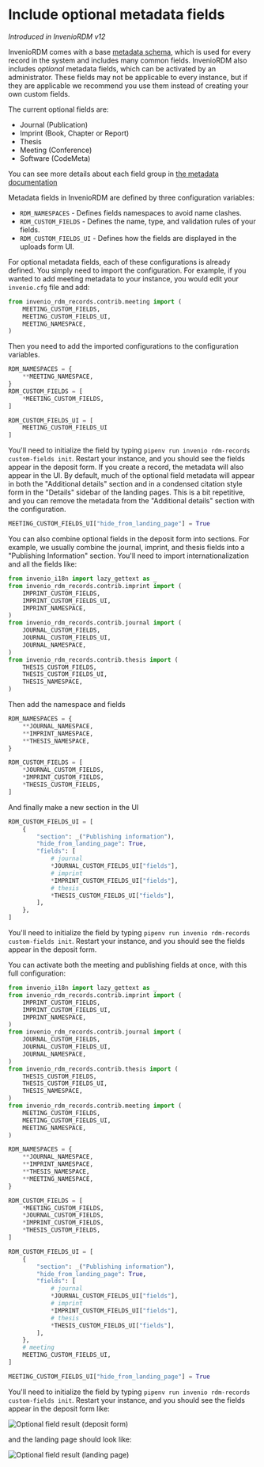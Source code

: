 # Include optional metadata fields

_Introduced in InvenioRDM v12_

InvenioRDM comes with a base [metadata schema](../../../reference/metadata.md), which is used for every record in the system and includes many common fields. InvenioRDM also includes *optional* metadata fields, which can be activated by an administrator. These fields may not be applicable to every instance, but if they are applicable we recommend you use them instead of creating your own custom fields.

The current optional fields are:

- Journal (Publication)
- Imprint (Book, Chapter or Report)
- Thesis
- Meeting (Conference)
- Software (CodeMeta)

You can see more details about each field group in [the metadata documentation](../../../use/records/custom-fields.md)

Metadata fields in InvenioRDM are defined by three configuration variables:

- `RDM_NAMESPACES` - Defines fields namespaces to avoid name clashes.
- `RDM_CUSTOM_FIELDS` - Defines the name, type, and validation rules of your fields.
- `RDM_CUSTOM_FIELDS_UI` - Defines how the fields are displayed in the uploads form UI.

For optional metadata fields, each of these configurations is already defined. You simply need to import the configuration. For example, if you wanted to add meeting metadata to your instance, you would edit your `invenio.cfg` file and add:

```python
from invenio_rdm_records.contrib.meeting import (
    MEETING_CUSTOM_FIELDS,
    MEETING_CUSTOM_FIELDS_UI,
    MEETING_NAMESPACE,
)
```

Then you need to add the imported configurations to the configuration variables.

```python
RDM_NAMESPACES = {
    **MEETING_NAMESPACE,
}
RDM_CUSTOM_FIELDS = [
    *MEETING_CUSTOM_FIELDS,
]

RDM_CUSTOM_FIELDS_UI = [
    MEETING_CUSTOM_FIELDS_UI
]
```

You'll need to initialize the field by typing `pipenv run invenio rdm-records custom-fields init`. Restart your instance, and you should see the fields appear in the deposit form. If you create a record, the metadata will also appear in the UI. By default, much of the optional field metadata will appear in both the "Additional details" section and in a condensed citation style form in the "Details" sidebar of the landing pages. This is a bit repetitive, and you can remove the metadata from the "Additional details" section with the configuration.

```python
MEETING_CUSTOM_FIELDS_UI["hide_from_landing_page"] = True
```

You can also combine optional fields in the deposit form into sections. For example, we usually combine the journal, imprint, and thesis fields into a "Publishing Information" section. You'll need to import internationalization and all the fields like:

```python
from invenio_i18n import lazy_gettext as _
from invenio_rdm_records.contrib.imprint import (
    IMPRINT_CUSTOM_FIELDS,
    IMPRINT_CUSTOM_FIELDS_UI,
    IMPRINT_NAMESPACE,
)
from invenio_rdm_records.contrib.journal import (
    JOURNAL_CUSTOM_FIELDS,
    JOURNAL_CUSTOM_FIELDS_UI,
    JOURNAL_NAMESPACE,
)
from invenio_rdm_records.contrib.thesis import (
    THESIS_CUSTOM_FIELDS,
    THESIS_CUSTOM_FIELDS_UI,
    THESIS_NAMESPACE,
)
```

Then add the namespace and fields

```python
RDM_NAMESPACES = {
    **JOURNAL_NAMESPACE,
    **IMPRINT_NAMESPACE,
    **THESIS_NAMESPACE,
}

RDM_CUSTOM_FIELDS = [
    *JOURNAL_CUSTOM_FIELDS,
    *IMPRINT_CUSTOM_FIELDS,
    *THESIS_CUSTOM_FIELDS,
]
```

And finally make a new section in the UI

```python
RDM_CUSTOM_FIELDS_UI = [
    {
        "section": _("Publishing information"),
        "hide_from_landing_page": True,
        "fields": [
            # journal
            *JOURNAL_CUSTOM_FIELDS_UI["fields"],
            # imprint
            *IMPRINT_CUSTOM_FIELDS_UI["fields"],
            # thesis
            *THESIS_CUSTOM_FIELDS_UI["fields"],
        ],
    },
]
```

You'll need to initialize the field by typing `pipenv run invenio rdm-records custom-fields init`. Restart your instance, and you should see the fields appear in the deposit form.

You can activate both the meeting and publishing fields at once, with this full configuration:

```python
from invenio_i18n import lazy_gettext as _
from invenio_rdm_records.contrib.imprint import (
    IMPRINT_CUSTOM_FIELDS,
    IMPRINT_CUSTOM_FIELDS_UI,
    IMPRINT_NAMESPACE,
)
from invenio_rdm_records.contrib.journal import (
    JOURNAL_CUSTOM_FIELDS,
    JOURNAL_CUSTOM_FIELDS_UI,
    JOURNAL_NAMESPACE,
)
from invenio_rdm_records.contrib.thesis import (
    THESIS_CUSTOM_FIELDS,
    THESIS_CUSTOM_FIELDS_UI,
    THESIS_NAMESPACE,
)
from invenio_rdm_records.contrib.meeting import (
    MEETING_CUSTOM_FIELDS,
    MEETING_CUSTOM_FIELDS_UI,
    MEETING_NAMESPACE,
)

RDM_NAMESPACES = {
    **JOURNAL_NAMESPACE,
    **IMPRINT_NAMESPACE,
    **THESIS_NAMESPACE,
    **MEETING_NAMESPACE,
}

RDM_CUSTOM_FIELDS = [
    *MEETING_CUSTOM_FIELDS,
    *JOURNAL_CUSTOM_FIELDS,
    *IMPRINT_CUSTOM_FIELDS,
    *THESIS_CUSTOM_FIELDS,
]

RDM_CUSTOM_FIELDS_UI = [
    {
        "section": _("Publishing information"),
        "hide_from_landing_page": True,
        "fields": [
            # journal
            *JOURNAL_CUSTOM_FIELDS_UI["fields"],
            # imprint
            *IMPRINT_CUSTOM_FIELDS_UI["fields"],
            # thesis
            *THESIS_CUSTOM_FIELDS_UI["fields"],
        ],
    },
    # meeting
    MEETING_CUSTOM_FIELDS_UI,
]

MEETING_CUSTOM_FIELDS_UI["hide_from_landing_page"] = True
```

You'll need to initialize the field by typing `pipenv run invenio rdm-records custom-fields init`. Restart your instance, and you should see the fields appear in the deposit form like:

![Optional field result (deposit form)](../imgs/pub_info_deposit_form.png)

and the landing page should look like:

![Optional field result (landing page)](../imgs/pub_info_landing_page.png)
